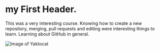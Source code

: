 # my First Header.

This was a very interesting course. Knowing how to create a new repository, merging, pull requests and editing were interesting things to learn. Learning about GitHub in general.


![Image of Yaktocat](https://octodex.github.com/images/yaktocat.png)
